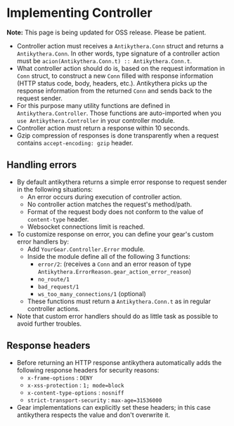 # Implementing Controller

**Note:** This page is being updated for OSS release. Please be patient.

- Controller action must receives a `Antikythera.Conn` struct and returns a `Antikythera.Conn`.
  In other words, type signature of a controller action must be `acion(Antikythera.Conn.t) :: Antikythera.Conn.t`.
- What controller action should do is, based on the request information in `Conn` struct,
  to construct a new `Conn` filled with response information (HTTP status code, body, headers, etc.).
  Antikythera picks up the response information from the returned `Conn` and sends back to the request sender.
- For this purpose many utility functions are defined in `Antikythera.Controller`.
  Those functions are auto-imported when you `use Antikythera.Controller` in your controller module.
- Controller action must return a response within 10 seconds.
- Gzip compression of responses is done transparently when a request contains `accept-encoding: gzip` header.

## Handling errors

- By default antikythera returns a simple error response to request sender in the following situations:
    - An error occurs during execution of controller action.
    - No controller action matches the request's method/path.
    - Format of the request body does not conform to the value of `content-type` header.
    - Websocket connections limit is reached.
- To customize response on error, you can define your gear's custom error handlers by:
    - Add `YourGear.Controller.Error` module.
    - Inside the module define all of the following 3 functions:
        - `error/2`: (receives a `Conn` and an error reason of type `Antikythera.ErrorReason.gear_action_error_reason`)
        - `no_route/1`
        - `bad_request/1`
        - `ws_too_many_connections/1` (optional)
    - These functions must return a `Antikythera.Conn.t` as in regular controller actions.
- Note that custom error handlers should do as little task as possible to avoid further troubles.

## Response headers

- Before returning an HTTP response antikythera automatically adds the following response headers for security reasons:
    - `x-frame-options` : `DENY`
    - `x-xss-protection` : `1; mode=block`
    - `x-content-type-options` : `nosniff`
    - `strict-transport-security` : `max-age=31536000`
- Gear implementations can explicitly set these headers;
  in this case antikythera respects the value and don't overwrite it.
